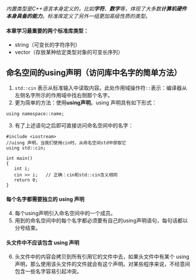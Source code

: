 *内置类型是C++语言本身定义的，比如**字符**、**数字**等，体现了大多数**计算机硬件本身具备的能力**。标准库定义了另外一组更加高级性质的类型。*

#### 本章学习最重要的两个标准库类型：
 - string（可变长的字符序列）
 - vector（存放某种给定类型对象的可变长序列）

## 命名空间的using声明（访问库中名字的简单方法）

 1. `std::cin` 表示从标准输入中读取内容。此处作用域操作符`::`表示：编译器从左侧名字所示的作用域中找右侧那个名字。
 2. 更为简单的方法：使用**using声明**。using 声明具有如下形式：
 ```
using namespace::name;
```
 3. 有了上述语句之后即可直接访问命名空间中的名字：
 ```
 #include <iostream>
//uisng 声明，当我们使用cin时，从命名空间std中获取它
using std::cin;

int main()
{
	int i;
	cin >> i;	// 正确：cin和std::cin含义相同
	return 0;
}
```
#### 每个名字都需要独立的 using 声明
4. 每个using声明引入命名空间中的一个成员。
5. 用到的命名空间中的每个名字都必须要有自己的using声明语句，每句话都以分号结束。
#### 头文件中不应该包含 using 声明
6. 头文件中的内容会拷贝到所有引用它的文件中去，如果头文件中有某个 using 声明，那么使用该头文件的文件就会有这个声明。对某些程序来说，不经意间包含一些名字容易引起冲突。


